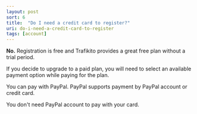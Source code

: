 ```yaml
---
layout: post
sort: 6
title:  "Do I need a credit card to register?"
uri: do-i-need-a-credit-card-to-register
tags: [account]
---
```


**No.** Registration is free and Trafikito provides a great free plan without a trial period. 

If you decide to upgrade to a paid plan, you will need to select an available payment option while paying for the plan.

You can pay with PayPal. PayPal supports payment by PayPal account or credit card. 

<!--more-->

You don't need PayPal account to pay with your card.

